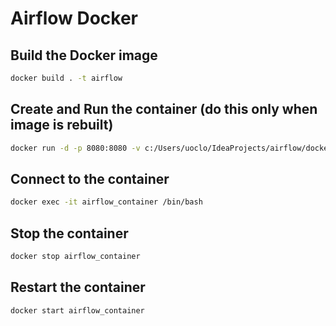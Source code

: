 # Airflow Docker

## Build the Docker image
```bash
docker build . -t airflow
```

## Create and Run the container (do this only when image is rebuilt)
```bash
docker run -d -p 8080:8080 -v c:/Users/uoclo/IdeaProjects/airflow/docker/dags:/app/airflow/dags --rm --name airflow_container airflow
```

## Connect to the container
```bash
docker exec -it airflow_container /bin/bash
```

## Stop the container
```bash
docker stop airflow_container
```

## Restart the container
```bash
docker start airflow_container